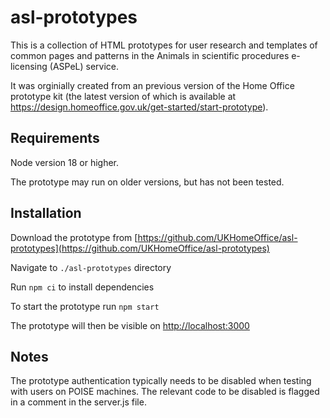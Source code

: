 # asl-prototypes

This is a collection of HTML prototypes for user research and templates of common pages and patterns in the Animals in scientific procedures e-licensing (ASPeL) service.

It was orginially created from an previous version of the Home Office prototype kit (the latest version of which is available at https://design.homeoffice.gov.uk/get-started/start-prototype). 

## Requirements

Node version 18 or higher.

The prototype may run on older versions, but has not been tested.

## Installation

Download the prototype from [https://github.com/UKHomeOffice/asl-prototypes](https://github.com/UKHomeOffice/asl-prototypes)

Navigate to `./asl-prototypes` directory 

Run `npm ci` to install dependencies

To start the prototype run `npm start`

The prototype will then be visible on [http://localhost:3000](http://localhost:3000)

## Notes

The prototype authentication typically needs to be disabled when testing with users on POISE machines. The relevant code to be disabled is flagged in a comment in the server.js file.
